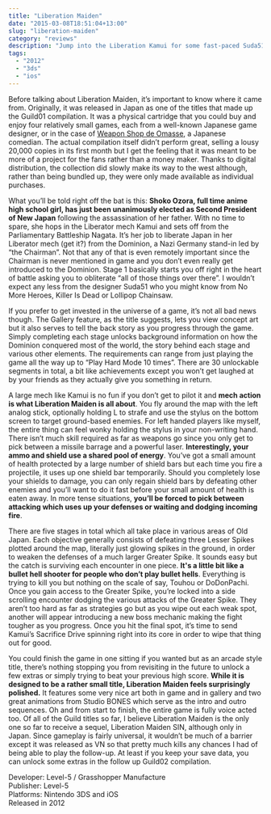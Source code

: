 ```yaml
---
title: "Liberation Maiden"
date: "2015-03-08T18:51:04+13:00"
slug: "liberation-maiden"
category: "reviews"
description: "Jump into the Liberation Kamui for some fast-paced Suda51 style action as you fight to save New Japan!"
tags:
  - "2012"
  - "3ds"
  - "ios"
---
```


Before talking about Liberation Maiden, it’s important to know where it came from. Originally, it was released in Japan as one of the titles that made up the Guild01 compilation. It was a physical cartridge that you could buy and enjoy four relatively small games, each from a well-known Japanese game designer, or in the case of [Weapon Shop de Omasse](/reviews/weapon-shop-de-omasse), a Japanese comedian. The actual compilation itself didn’t perform great, selling a lousy 20,000 copies in its first month but I get the feeling that it was meant to be more of a project for the fans rather than a money maker. Thanks to digital distribution, the collection did slowly make its way to the west although, rather than being bundled up, they were only made available as individual purchases.

What you’ll be told right off the bat is this: **Shoko Ozora, full time anime high school girl, has just been unanimously elected as Second President of New Japan** following the assassination of her father. With no time to spare, she hops in the Liberator mech Kamui and sets off from the Parliamentary Battleship Nagata. It’s her job to liberate Japan in her Liberator mech (get it?) from the Dominion, a Nazi Germany stand-in led by “the Chairman”. Not that any of that is even remotely important since the Chairman is never mentioned in game and you don’t even really get introduced to the Dominion. Stage 1 basically starts you off right in the heart of battle asking you to obliterate “all of those things over there”. I wouldn’t expect any less from the designer Suda51 who you might know from No More Heroes, Killer Is Dead or Lollipop Chainsaw.

If you prefer to get invested in the universe of a game, it’s not all bad news though. The Gallery feature, as the title suggests, lets you view concept art but it also serves to tell the back story as you progress through the game. Simply completing each stage unlocks background information on how the Dominion conquered most of the world, the story behind each stage and various other elements. The requirements can range from just playing the game all the way up to “Play Hard Mode 10 times”. There are 30 unlockable segments in total, a bit like achievements except you won’t get laughed at by your friends as they actually give you something in return.

A large mech like Kamui is no fun if you don’t get to pilot it and **mech action is what Liberation Maiden is all about**. You fly around the map with the left analog stick, optionally holding L to strafe and use the stylus on the bottom screen to target ground-based enemies. For left handed players like myself, the entire thing can feel wonky holding the stylus in your non-writing hand. There isn’t much skill required as far as weapons go since you only get to pick between a missile barrage and a powerful laser. **Interestingly, your ammo and shield use a shared pool of energy**. You’ve got a small amount of health protected by a large number of shield bars but each time you fire a projectile, it uses up one shield bar temporarily. Should you completely lose your shields to damage, you can only regain shield bars by defeating other enemies and you’ll want to do it fast before your small amount of health is eaten away. In more tense situations, **you’ll be forced to pick between attacking which uses up your defenses or waiting and dodging incoming fire**.

There are five stages in total which all take place in various areas of Old Japan. Each objective generally consists of defeating three Lesser Spikes plotted around the map, literally just glowing spikes in the ground, in order to weaken the defenses of a much larger Greater Spike. It sounds easy but the catch is surviving each encounter in one piece. **It's a little bit like a bullet hell shooter for people who don’t play bullet hells**. Everything is trying to kill you but nothing on the scale of say, Touhou or DoDonPachi. Once you gain access to the Greater Spike, you’re locked into a side scrolling encounter dodging the various attacks of the Greater Spike. They aren’t too hard as far as strategies go but as you wipe out each weak spot, another will appear introducing a new boss mechanic making the fight tougher as you progress. Once you hit the final spot, it’s time to send Kamui’s Sacrifice Drive spinning right into its core in order to wipe that thing out for good.

You could finish the game in one sitting if you wanted but as an arcade style title, there’s nothing stopping you from revisiting in the future to unlock a few extras or simply trying to beat your previous high score. **While it is designed to be a rather small title, Liberation Maiden feels surprisingly polished.** It features some very nice art both in game and in gallery and two great animations from Studio BONES which serve as the intro and outro sequences. Oh and from start to finish, the entire game is fully voice acted too. Of all of the Guild titles so far, I believe Liberation Maiden is the only one so far to receive a sequel, Liberation Maiden SIN, although only in Japan. Since gameplay is fairly universal, it wouldn’t be much of a barrier except it was released as VN so that pretty much kills any chances I had of being able to play the follow-up. At least if you keep your save data, you can unlock some extras in the follow up Guild02 compilation.

Developer: Level-5 / Grasshopper Manufacture \
Publisher: Level-5 \
Platforms: Nintendo 3DS and iOS \
Released in 2012
